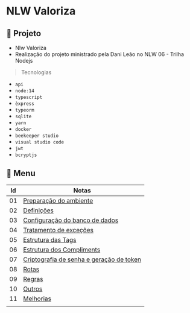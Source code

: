 # NLW Valoriza

## 🌱 Projeto

- Nlw Valoriza
- Realização do projeto ministrado pela Dani Leão no NLW 06 - Trilha Nodejs

> Tecnologias

- `api`
- `node:14`
- `typescript`
- `èxpress`
- `typeorm`
- `sqlite`
- `yarn`
- `docker`
- `beekeeper studio`
- `visual studio code`
- `jwt`
- `bcryptjs`

## 📝 Menu

| Id | Notas |
| --- |---------- |
| 01 | [Preparação do ambiente](notas/ambiente.md)|
| 02 | [Definições](notas/camadas.md)|
| 03 | [Configuração do banco de dados](notas/bancodedados.md)|
| 04 | [Tratamento de exceções](notas/tratamentodeerros.md)|
| 05 | [Estrutura das Tags](notas/estruturadetags.md)|
| 06 | [Estrutura dos Compliments](notas/estruturacompliments.md)|
| 07 | [Criptografia de senha e geração de token](notas/jwt.md)|
| 08 | [Rotas](notas/rotas.md)|
| 09 | [Regras](notas/regras.md)|
| 10 | [Outros](notas/outros.md)|
| 11 | [Melhorias](notas/melhorias.md)|
|        |        |










